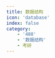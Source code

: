 ```yaml
---
title: 数据结构
icon: 'database'
index: false
category: 
    - '408'
    - '数据结构'
    - 考研
---
```


<Catalog />
